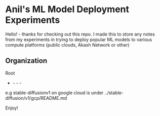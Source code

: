 # Anil's ML Model Deployment Experiments

Hello! - thanks for checking out this repo. I made this to store any notes from my experiments in trying to deploy popular ML models to various compute platforms (public clouds, Akash Network or other)

## Organization

Root
 - <ML Model>
   - <Version>
     - <Cloud PLatform>
       - <README.md>
     
e.g stable-diffusionv1 on google cloud is under ../stable-diffusion/v1/gcp/README.md

Enjoy!
